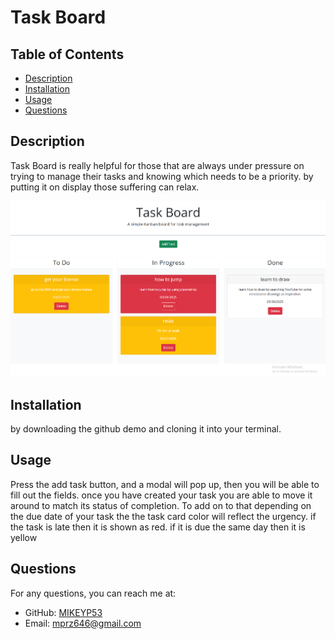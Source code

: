 # Task Board



## Table of Contents
- [Description](#description)
- [Installation](#installation)
- [Usage](#usage)
- [Questions](#questions)

## Description
Task Board is really helpful for those that are always under pressure on trying to manage their tasks and knowing which needs to be a priority. by putting it on display those suffering can relax.

![App Image](./assets/images/Task-Board.png)


## Installation
by downloading the github demo and cloning it into your terminal.

## Usage
Press the add task button, and a modal will pop up, then you will be able to fill out the fields. once you have created your task you are able to move it around to match its status of completion. To add on to that depending on the due date of your task the the task card color will reflect the urgency. if the task is late then it is shown as red. if it is due the same day then it is yellow


## Questions
For any questions, you can reach me at:
- GitHub: [MIKEYP53](https://github.com/MIKEYP53)
- Email: mprz646@gmail.com